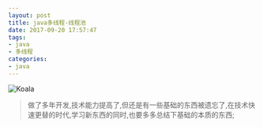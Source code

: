 ```yaml
---
layout: post
title: java多线程-线程池
date: 2017-09-20 17:57:47
tags:
- java
- 多线程
categories:
- java
---
```


![Koala](http://osassnq6x.bkt.clouddn.com/images/picture/Koala.jpgKoala.jpg)

> 做了多年开发,技术能力提高了,但还是有一些基础的东西被遗忘了,在技术快速更替的时代,学习新东西的同时,也要多多总结下基础的本质的东西;

